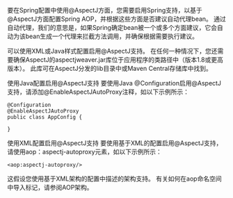 要在Spring配置中使用@AspectJ方面，您需要启用Spring支持，以基于@AspectJ方面配置Spring AOP，并根据这些方面是否建议自动代理bean。 通过自动代理，我们的意思是，如果Spring确定bean被一个或多个方面建议，它会自动为该bean生成一个代理来拦截方法调用，并确保根据需要执行建议。

可以使用XML或Java样式配置启用@AspectJ支持。 在任何一种情况下，您还需要确保AspectJ的aspectjweaver.jar库位于应用程序的类路径中（版本1.8或更高版本）。 此库可在AspectJ分发的lib目录中或Maven Central存储库中找到。

使用Java配置启用@AspectJ支持
要使用Java @Configuration启用@AspectJ支持，请添加@EnableAspectJAutoProxy注释，如以下示例所示：

	@Configuration
	@EnableAspectJAutoProxy
	public class AppConfig {
	
	}

使用XML配置启用@AspectJ支持
要使用基于XML的配置启用@AspectJ支持，请使用aop：aspectj-autoproxy元素，如以下示例所示：

	<aop:aspectj-autoproxy/>
这假设您使用基于XML架构的配置中描述的架构支持。 有关如何在aop命名空间中导入标记，请参阅AOP架构。